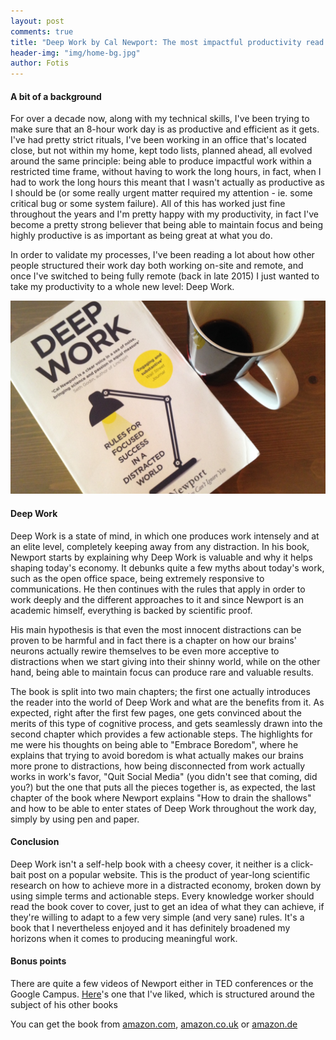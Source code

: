 ```yaml
---
layout: post
comments: true
title: "Deep Work by Cal Newport: The most impactful productivity read so far"
header-img: "img/home-bg.jpg"
author: Fotis
---
```

#### A bit of a background
For over a decade now, along with my technical skills, I've been trying to make sure that an 8-hour work day is as productive and efficient as it gets. I've had pretty strict rituals, I've been working in an office that's located close, but not within my home, kept todo lists, planned ahead, all evolved around the same principle: being able to produce impactful work within a restricted time frame, without having to work the long hours, in fact, when I had to work the long hours this meant that I wasn't actually as productive as I should be (or some really urgent matter required my attention - ie. some critical bug or some system failure). All of this has worked just fine throughout the years and I'm pretty happy with my productivity, in fact I've become a pretty strong believer that being able to maintain focus and being highly productive is as important as being great at what you do.

In order to validate my processes, I've been reading a lot about how other people structured their work day both working on-site and remote, and once I've switched to being fully remote (back in late 2015) I just wanted to take my productivity to a whole new level: Deep Work.

<div class="image fit">
  <img src="/img/posts/dw.jpg" alt="A good book and some coffee">
</div>

#### Deep Work
Deep Work is a state of mind, in which one produces work intensely and at an elite level, completely keeping away from any distraction.
In his book, Newport starts by explaining why Deep Work is valuable and why it helps shaping today's economy. It debunks quite a few myths about today's work, such as the open office space, being extremely responsive to communications. He then continues with the rules that apply in order to work deeply and the different approaches to it and since Newport is an academic himself, everything is backed by scientific proof.

His main hypothesis is that even the most innocent distractions can be proven to be harmful and in fact there is a chapter on how our brains' neurons actually rewire themselves to be even more acceptive to distractions when we start giving into their shinny world, while on the other hand, being able to maintain focus can produce rare and valuable results.

The book is split into two main chapters; the first one actually introduces the reader into the world of Deep Work and what are the benefits from it. As expected, right after the first few pages, one gets convinced about the merits of this type of cognitive process, and gets seamlessly drawn into the second chapter which provides a few actionable steps. The highlights for me were his thoughts on being able to "Embrace Boredom", where he explains that trying to avoid boredom is what actually makes our brains more prone to distractions, how being disconnected from work actually works in work's favor, "Quit Social Media" (you didn't see that coming, did you?) but the one that puts all the pieces together is, as expected, the last chapter of the book where Newport explains "How to drain the shallows" and how to be able to enter states of Deep Work throughout the work day, simply by using pen and paper.

#### Conclusion
Deep Work isn't a self-help book with a cheesy cover, it neither is a click-bait post on a popular website. This is the product of year-long scientific research on how to achieve more in a distracted economy, broken down by using simple terms and actionable steps. Every knowledge worker should read the book cover to cover, just to get an idea of what they can achieve, if they're willing to adapt to a few very simple (and very sane) rules. It's a book that I nevertheless enjoyed and it has definitely broadened my horizons when it comes to producing meaningful work.

#### Bonus points
There are quite a few videos of Newport either in TED conferences or the Google Campus. [Here](https://www.youtube.com/watch?v=qwOdU02SE0w)'s one that I've liked, which is structured around the subject of his other books

You can get the book from [amazon.com](http://amzn.to/2DlSt7m), [amazon.co.uk](http://amzn.to/2DpUPFx) or [amazon.de](http://amzn.to/2Dq5eBA)
